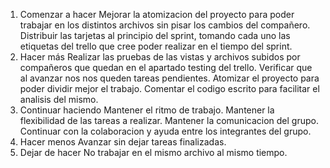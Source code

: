 1. Comenzar a hacer
Mejorar la atomizacion del proyecto para poder trabajar en los distintos archivos sin pisar los cambios del compañero.
Distribuir las tarjetas al principio del sprint, tomando cada uno las etiquetas del trello que cree poder realizar en el tiempo del sprint.
2. Hacer más
Realizar las pruebas de las vistas y archivos subidos por compañeros que quedan en el apartado testing del trello.
Verificar que al avanzar nos nos queden tareas pendientes.
Atomizar el proyecto para poder dividir mejor el trabajo.
Comentar el codigo escrito para facilitar el analisis del mismo.
3. Continuar haciendo
Mantener el ritmo de trabajo.
Mantener la flexibilidad de las tareas a realizar.
Mantener la comunicacion del grupo.
Continuar con la colaboracion y ayuda entre los integrantes del grupo.
4. Hacer menos
Avanzar sin dejar tareas finalizadas.
5. Dejar de hacer
No trabajar en el mismo archivo al mismo tiempo.